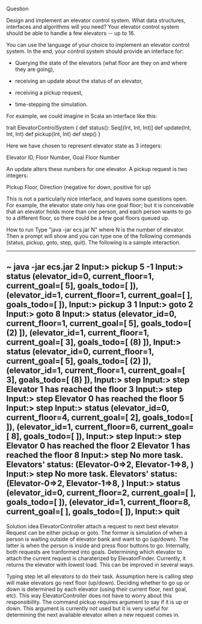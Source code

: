 Question

Design and implement an elevator control system. What data structures,
interfaces and algorithms will you need? Your elevator control system should
be able to handle a few elevators -- up to 16.

You can use the language of your choice to implement an elevator control
system. In the end, your control system should provide an interface for:

  * Querying the state of the elevators (what floor are they on and where they
    are going),

  * receiving an update about the status of an elevator,

  * receiving a pickup request,

  * time-stepping the simulation.

For example, we could imagine in Scala an interface like this:

  trait ElevatorControlSystem {
    def status(): Seq[(Int, Int, Int)]
    def update(Int, Int, Int)
    def pickup(Int, Int)
    def step()
  }

Here we have chosen to represent elevator state as 3 integers:

  Elevator ID, Floor Number, Goal Floor Number

An update alters these numbers for one elevator. A pickup request is two
integers:

  Pickup Floor, Direction (negative for down, positive for up)

This is not a particularly nice interface, and leaves some questions open. For
example, the elevator state only has one goal floor; but it is conceivable
that an elevator holds more than one person, and each person wants to go to a
different floor, so there could be a few goal floors queued up.

How to run
Type "java -jar ecs.jar N" where N is the number of elevator. Then a prompt will show and you can type one of the following commands (status, pickup, goto, step, quit). The following is a sample interaction.

--------------------
~ java -jar ecs.jar 2
Input:> pickup 5 -1
Input:> status
(elevator_id=0, current_floor=1, current_goal=[ 5], goals_todo=[ ]), (elevator_id=1, current_floor=1, current_goal=[ ], goals_todo=[ ]), 
Input:> pickup 3 1
Input:> goto 2
Input:> goto 8
Input:> status
(elevator_id=0, current_floor=1, current_goal=[ 5], goals_todo=[ (2) ]), (elevator_id=1, current_floor=1, current_goal=[ 3], goals_todo=[ (8) ]), 
Input:> status
(elevator_id=0, current_floor=1, current_goal=[ 5], goals_todo=[ (2) ]), (elevator_id=1, current_floor=1, current_goal=[ 3], goals_todo=[ (8) ]), 
Input:> step
Input:> step
Elevator 1 has reached the floor 3
Input:> step
Input:> step
Elevator 0 has reached the floor 5
Input:> step
Input:> status
(elevator_id=0, current_floor=4, current_goal=[ 2], goals_todo=[ ]), (elevator_id=1, current_floor=6, current_goal=[ 8], goals_todo=[ ]), 
Input:> step
Input:> step
Elevator 0 has reached the floor 2
Elevator 1 has reached the floor 8
Input:> step
No more task. Elevators' status: (Elevator-0=>2, Elevator-1=>8, )
Input:> step
No more task. Elevators' status: (Elevator-0=>2, Elevator-1=>8, )
Input:> status
(elevator_id=0, current_floor=2, current_goal=[ ], goals_todo=[ ]), (elevator_id=1, current_floor=8, current_goal=[ ], goals_todo=[ ]), 
Input:> quit
--------------------

Solution idea
ElevatorController attach a request to next best elevator. Request can be either pickup or goto. The former is simulation of when a person is waiting outside of elevator bank and want to go (up/down). The latter is when the person is inside and press floor buttons to go. Internally, both requests are tranformed into goals. Determining which elevator to attach the current request is charaterized by ElevatorFinder. Currently, it returns the elevator with lowest load. This can be improved in several ways.

Typing step let all elevators to do their task. Assumption here is calling step will make elevators go next floor (up/down). Deciding whether to go up or down is determined by each elevator (using their current floor, next goal, etc). This way ElevatorController does not have to worry about this responsibility. The command pickup requires argument to say if it is up or down. This argument is currently not used but it is very useful for determining the next available elevator when a new request comes in.
